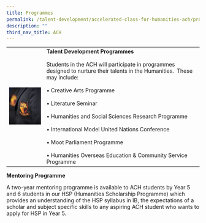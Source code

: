 ```yaml
---
title: Programmes
permalink: /talent-development/accelerated-class-for-humanities-ach/programmes/
description: ""
third_nav_title: ACH
---
```

|   |   |
|---|---|
|  ![](/images/Talent%20Development/ACH-1.png) |  **Talent Development Programmes**<br><br>Students in the ACH will participate in programmes designed to nurture their talents in the Humanities.  These may include:<br><br>• Creative Arts Programme<br><br>•  Literature Seminar<br><br>• Humanities and Social Sciences Research Programme<br><br>• International Model United Nations Conference<br><br>• Moot Parliament Programme<br><br>• Humanities Overseas Education & Community Service Programme |


**Mentoring Programme**

A two-year mentoring programme is available to ACH students by Year 5 and 6 students in our HSP (Humanities Scholarship Programme) which provides an understanding of the HSP syllabus in IB, the expectations of a scholar and subject specific skills to any aspiring ACH student who wants to apply for HSP in Year 5.